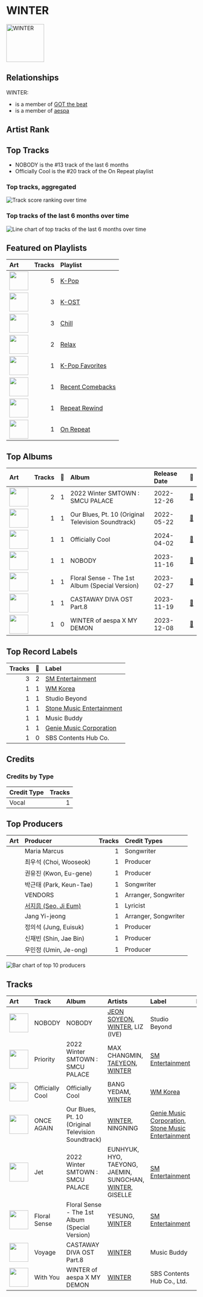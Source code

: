 
# WINTER


<img src="https://i.scdn.co/image/ab6761610000e5ebb5fc114ab8f521a8f6070cab" alt="WINTER" width="100" />

## Relationships

WINTER:
- is a member of [GOT the beat](../got_the_beat/overview.md)
- is a member of [aespa](../aespa/overview.md)

## Artist Rank


## Top Tracks

- NOBODY is the #13 track of the last 6 months
- Officially Cool is the #20 track of the On Repeat playlist

### Top tracks, aggregated

![Track score ranking over time](../../images/artists/winter/track_rank_time_series_score.png)

### Top tracks of the last 6 months over time

![Line chart of top tracks of the last 6 months over time](../../images/artists/winter/track_rank_time_series_medium_term.png)
## Featured on Playlists
| Art | Tracks | Playlist |
|:---|---:|:---|
| <img src="https://mosaic.scdn.co/640/ab67616d00001e02505190077497c230422f2934ab67616d00001e027dd8f95320e8ef08aa121dfeab67616d00001e028164cd1a2e03b7ca2db9ff5eab67616d00001e02ff7c2dfd0ed9b2cf6bf9c818" alt="" width="50" /> | 5 | [K-Pop](../../playlists/k-pop/overview.md) |
| <img src="https://mosaic.scdn.co/640/ab67616d00001e020f5c597bba60a1e0c5364baaab67616d00001e0247d4fcf597d9aee2d5a34e8eab67616d00001e025ccb1b40b2081fff238473bbab67616d00001e02c6633dda2aa449c5650c14be" alt="" width="50" /> | 3 | [K-OST](../../playlists/k-ost/overview.md) |
| <img src="https://mosaic.scdn.co/640/ab67616d00001e022c0252c4e4a988f024e4d262ab67616d00001e026772cf096be8acc1df092519ab67616d00001e029c7eb20dfbb2150f55c9debdab67616d00001e02eb136d1be54b1ef8273c0699" alt="" width="50" /> | 3 | [Chill](../../playlists/chill/overview.md) |
| <img src="https://mosaic.scdn.co/640/ab67616d00001e021c3e0a58f3ee28af2922e351ab67616d00001e024ed058b71650a6ca2c04adffab67616d00001e02d5d11b6ac4242aaa41c8be69ab67616d00001e02d8856d19e1f5784ed643d862" alt="" width="50" /> | 2 | [Relax](../../playlists/relax/overview.md) |
| <img src="https://mosaic.scdn.co/640/ab67616d00001e024ed058b71650a6ca2c04adffab67616d00001e026772cf096be8acc1df092519ab67616d00001e028c4a282e84a53c1c8acf129aab67616d00001e02d8cc2281fcd4519ca020926b" alt="" width="50" /> | 1 | [K-Pop Favorites](../../playlists/k-pop_favorites/overview.md) |
| <img src="https://mosaic.scdn.co/640/ab67616d00001e023b414bbbf73c81957c8b7541ab67616d00001e02470d0ba5f707b141d1337cf2ab67616d00001e0281d97a31253b898bc4149195ab67616d00001e02c74be23f27696b57c67f5489" alt="" width="50" /> | 1 | [Recent Comebacks](../../playlists/recent_comebacks/overview.md) |
| <img src="https://daily-mix.scdn.co/covers/backtracks/PZN_Repeat_Rewind2_DEFAULT-en.jpg" alt="" width="50" /> | 1 | [Repeat Rewind](../../playlists/repeat_rewind/overview.md) |
| <img src="https://daily-mix.scdn.co/covers/on_repeat/PZN_On_Repeat2_DEFAULT-en.jpg" alt="" width="50" /> | 1 | [On Repeat](../../playlists/on_repeat/overview.md) |

## Top Albums

| Art | Tracks | 💚 | Album | Release Date | 🔗 |
|:---|---:|---:|:---|:---|:---|
| <img src="https://i.scdn.co/image/ab67616d0000b273f184dfda8eaeac06fff5e14e" alt="" width="50" /> | 2 | 1 | 2022 Winter SMTOWN : SMCU PALACE | 2022-12-26 | [🔗](https://open.spotify.com/album/1HwnXJfZx8N8qDfzwUbxcw) |
| <img src="https://i.scdn.co/image/ab67616d0000b2732d5c8b45ab7a204c4de48605" alt="" width="50" /> | 1 | 1 | Our Blues, Pt. 10 (Original Television Soundtrack) | 2022-05-22 | [🔗](https://open.spotify.com/album/0mP330aRyX4P4ZjarRKnXO) |
| <img src="https://i.scdn.co/image/ab67616d0000b273bf32f4be80afeb0e1a09b27d" alt="" width="50" /> | 1 | 1 | Officially Cool | 2024-04-02 | [🔗](https://open.spotify.com/album/7ak1PBCmrVLvOANEenebe9) |
| <img src="https://i.scdn.co/image/ab67616d0000b273edac9c0484d3c89b0439c3ed" alt="" width="50" /> | 1 | 1 | NOBODY | 2023-11-16 | [🔗](https://open.spotify.com/album/1Y48ZHmfvedT16bNakv13v) |
| <img src="https://i.scdn.co/image/ab67616d0000b273468abcd06d84049010cd9ef7" alt="" width="50" /> | 1 | 1 | Floral Sense - The 1st Album (Special Version) | 2023-02-27 | [🔗](https://open.spotify.com/album/3GiIDO4BTLwJuZWQszk4Tg) |
| <img src="https://i.scdn.co/image/ab67616d0000b273149296b740548c61294fa088" alt="" width="50" /> | 1 | 1 | CASTAWAY DIVA OST Part.8 | 2023-11-19 | [🔗](https://open.spotify.com/album/5nV389t1fA2IIlIxflp4EK) |
| <img src="https://i.scdn.co/image/ab67616d0000b2739758a90d5fc261fcfac454e6" alt="" width="50" /> | 1 | 0 | WINTER of aespa X MY DEMON | 2023-12-08 | [🔗](https://open.spotify.com/album/7EXrNMKKkkE3hRBpeZcT6y) |

## Top Record Labels

| Tracks | 💚 | Label |
|---:|---:|:---|
| 3 | 2 | [SM Entertainment](../../labels/sm_entertainment/overview.md) |
| 1 | 1 | [WM Korea](../../labels/wm_korea/overview.md) |
| 1 | 1 | Studio Beyond |
| 1 | 1 | [Stone Music Entertainment](../../labels/stone_music_entertainment/overview.md) |
| 1 | 1 | Music Buddy |
| 1 | 1 | [Genie Music Corporation](../../labels/genie_music_corporation/overview.md) |
| 1 | 0 | SBS Contents Hub Co. |

## Credits

### Credits by Type

| Credit Type | Tracks |
|:---|---:|
| Vocal | 1 |

## Top Producers

| Art | Producer | Tracks | Credit Types |
|:---|:---|---:|:---|
| | Maria Marcus | 1 | Songwriter |
| | 최우석 (Choi, Wooseok) | 1 | Producer |
| | 권유진 (Kwon, Eu-gene) | 1 | Producer |
| | 박근태 (Park, Keun-Tae) | 1 | Songwriter |
| | VENDORS | 1 | Arranger, Songwriter |
| | [서지음 (Seo, Ji Eum)](../../producers/서지음_(seo,_ji_eum)/overview.md) | 1 | Lyricist |
| | Jang Yi-jeong | 1 | Arranger, Songwriter |
| | 정의석 (Jung, Euisuk) | 1 | Producer |
| | 신재빈 (Shin, Jae Bin) | 1 | Producer |
| | 우민정 (Umin, Je-ong) | 1 | Producer |

![Bar chart of top 10 producers](../../images/artists/winter/producers.png)
## Tracks

| Art | Track | Album | Artists | Label | Rank | 💚 | 🔗 |
|:---|:---|:---|:---|:---|---:|:---|:---|
| <img src="https://i.scdn.co/image/ab67616d0000b273edac9c0484d3c89b0439c3ed" alt="" width="50" /> | NOBODY | NOBODY | [JEON SOYEON](../jeon_soyeon/overview.md), [WINTER](overview.md), LIZ (IVE) | Studio Beyond | 108 | 💚 | [🔗](https://open.spotify.com/track/4loUHO28CuvSbEiZXId1BD) |
| <img src="https://i.scdn.co/image/ab67616d0000b273f184dfda8eaeac06fff5e14e" alt="" width="50" /> | Priority | 2022 Winter SMTOWN : SMCU PALACE | MAX CHANGMIN, [TAEYEON](../taeyeon/overview.md), [WINTER](overview.md) | [SM Entertainment](../../labels/sm_entertainment) | 187 | 💚 | [🔗](https://open.spotify.com/track/79musoVrfPaVxoMSBFJYuc) |
| <img src="https://i.scdn.co/image/ab67616d0000b273bf32f4be80afeb0e1a09b27d" alt="" width="50" /> | Officially Cool | Officially Cool | BANG YEDAM, [WINTER](overview.md) | [WM Korea](../../labels/wm_korea) | 607 | 💚 | [🔗](https://open.spotify.com/track/52rdnAZoYsEbguqMwCOeLi) |
| <img src="https://i.scdn.co/image/ab67616d0000b2732d5c8b45ab7a204c4de48605" alt="" width="50" /> | ONCE AGAIN | Our Blues, Pt. 10 (Original Television Soundtrack) | [WINTER](overview.md), NINGNING | [Genie Music Corporation](../../labels/genie_music_corporation), [Stone Music Entertainment](../../labels/stone_music_entertainment) | nan | 💚 | [🔗](https://open.spotify.com/track/5vsjD4VbQzkUUlvwFOhppn) |
| <img src="https://i.scdn.co/image/ab67616d0000b273f184dfda8eaeac06fff5e14e" alt="" width="50" /> | Jet | 2022 Winter SMTOWN : SMCU PALACE | EUNHYUK, HYO, TAEYONG, JAEMIN, SUNGCHAN, [WINTER](overview.md), GISELLE | [SM Entertainment](../../labels/sm_entertainment) | nan | | [🔗](https://open.spotify.com/track/7F0KfW5f4rWm503sbAuVeW) |
| <img src="https://i.scdn.co/image/ab67616d0000b273468abcd06d84049010cd9ef7" alt="" width="50" /> | Floral Sense | Floral Sense - The 1st Album (Special Version) | YESUNG, [WINTER](overview.md) | [SM Entertainment](../../labels/sm_entertainment) | nan | 💚 | [🔗](https://open.spotify.com/track/7kqCeZ0OmIWDXoo6h9GMpw) |
| <img src="https://i.scdn.co/image/ab67616d0000b273149296b740548c61294fa088" alt="" width="50" /> | Voyage | CASTAWAY DIVA OST Part.8 | [WINTER](overview.md) | Music Buddy | nan | 💚 | [🔗](https://open.spotify.com/track/3NAHK3gLOVmkOVoSmMJvOu) |
| <img src="https://i.scdn.co/image/ab67616d0000b2739758a90d5fc261fcfac454e6" alt="" width="50" /> | With You | WINTER of aespa X MY DEMON | [WINTER](overview.md) | SBS Contents Hub Co., Ltd. | nan | | [🔗](https://open.spotify.com/track/4yZAAPTLlEb60Ny7bhepqx) |
